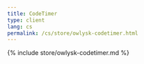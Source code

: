 ```yaml
---
title: CodeTimer
type: client
lang: cs
permalink: /cs/store/owlysk-codetimer.html
---
```


{% include store/owlysk-codetimer.md %}
 
